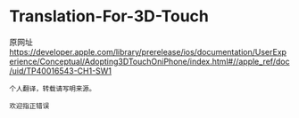 # Translation-For-3D-Touch

原网址 https://developer.apple.com/library/prerelease/ios/documentation/UserExperience/Conceptual/Adopting3DTouchOniPhone/index.html#//apple_ref/doc/uid/TP40016543-CH1-SW1



`个人翻译，转载请写明来源。`


`欢迎指正错误`
